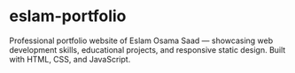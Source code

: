 # eslam-portfolio
Professional portfolio website of Eslam Osama Saad — showcasing web development skills, educational projects, and responsive static design. Built with HTML, CSS, and JavaScript.
